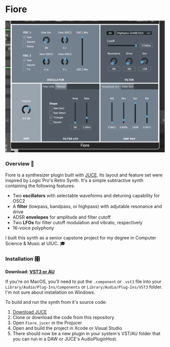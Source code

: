 # Fiore

![Fiore GUI](gui-sample.png "Fiore GUI")

### Overview 🎹
Fiore is a synthesizer plugin built with [JUCE](https://juce.com). Its layout and feature set were inspired by Logic Pro's Retro Synth. It's a simple subtractive synth containing the following features:

- Two **oscillators** with selectable waveforms and detuning capability for OSC2
- A **filter** (lowpass, bandpass, or highpass) with adjutable resonance and drive
- ADSR **envelopes** for amplitude and filter cutoff
- Two **LFOs** for filter cutoff modulation and vibrato, respectively
- 16-voice polyphony

I built this synth as a senior capstone project for my degree in Computer Science & Music at UIUC. 🎓

### Installation 🎛️

**Download: [VST3 or AU](https://drive.google.com/drive/folders/13Lbz1v___eVtjWiPUFKlm65ORKPyT9KW?usp=sharing)**

If you're on MacOS, you'll need to put the `.component` or `.vst3` file into your `Library/Audio/Plug-Ins/Components` or `Library/Audio/Plug-Ins/VST3` folder. I'm not sure about installation on Windows.

To build and run the synth from it's source code:
1. [Download JUCE](https://juce.com/get-juce/)
2. Clone or download the code from this repository
3. Open `Fiore.jucer` in the Projucer
4. Open and build the project in Xcode or Visual Studio
5. There should now be a new plugin in your system's VST/AU folder that you can run in a DAW or JUCE's AudioPluginHost.

